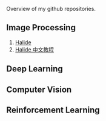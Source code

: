 Overview of my github repositories.


## Image Processing

1. [Halide](https://github.com/l5shi/Halide_Tutorial)
2. [Halide 中文教程](https://github.com/l5shi/Halide_Tutorial)

## Deep Learning

## Computer Vision

## Reinforcement Learning

